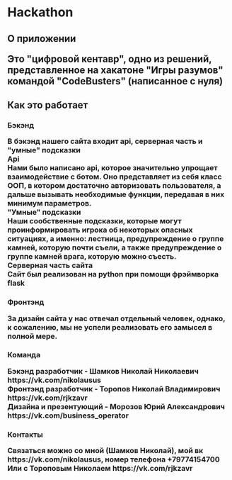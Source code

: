<h1>Hackathon<br>
<h2> О приложении<br>
  <p> Это "цифровой кентавр", одно из решений, представленное на хакатоне "Игры разумов" командой "CodeBusters" (написанное с нуля)<br>
<h2> Как это работает<br>
<h3> Бэкэнд<br>
  <p> В бэкэнд нашего сайта входит api, серверная часть и "умные" подсказки<br>Api<br>Нами было написано api, которое значительно упрощает взаимодействие с ботом. Оно представляет из себя класс ООП, в котором достаточно авторизовать пользователя, а дальше вызывать необходимые функции, передавая в них минимум параметров.<br>"Умные" подсказки<br>Наши сообственные подсказки, которые могут проинформировать игрока об некоторых опасных ситуациях, а именно: лестница, предупреждение о группе камней, которую почти съели, а также предупреждение о группе камней врага, которую можно съесть.<br>Серверная часть сайта<br>Сайт был реализован на python при помощи фрэймворка flask<br>
<h3> Фронтэнд<br>
  <p> За дизайн сайта у нас отвечал отдельный человек, однако, к сожалению, мы не успели реализовать его замысел в полной мере.<br>
<h3> Команда<br>
  <p> Бэкэнд разработчик - Шамков Николай Николаевич https://vk.com/nikolausus<br>
 Фронтэнд разработчик - Торопов Николай Владимирович https://vk.com/rjkzavr<br>
 Дизайна и презентующий - Морозов Юрий Александрович https://vk.com/business_operator<br>
<h3> Контакты<br>
  <p> Связаться можно со мной (Шамков Николай), мой вк https://vk.com/nikolausus, номер телефона +79774154700<br>
 Или с Тороповым Николаем https://vk.com/rjkzavr
